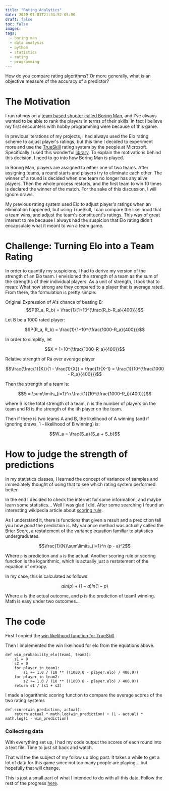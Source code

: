 ```yaml
---
title: "Rating Analytics"
date: 2020-01-01T21:34:52-05:00
draft: false
toc: false
images:
tags: 
  - boring man
  - data analysis
  - python
  - statistics
  - rating
  - programming
---
```


How do you compare rating algorithms? Or more generally, what is an objective measure of the accuracy of a predictor?

# The Motivation #

I run ratings on a [team based shooter called Boring Man](https://spasmangames.com/boringman/), and I've always wanted to be able to rank the players in terms of their skills. In fact I believe my first encounters with hobby programming were because of this game.

In previous iterations of my projects, I had always used the Elo rating scheme to adjust player's ratings, but this time I decided to experiment more and use the [TrueSkill](https://www.wikiwand.com/en/TrueSkill) rating system by the people at Microsoft. Specifically I used this wonderful [library](http://trueskill.org/). To explain the motivations behind this decision, I need to go into how Boring Man is played.

In Boring Man, players are assigned to either one of two teams. After assigning teams, a round starts and players try to eliminate each other. The winner of a round is decided when one team no longer has any alive players. Then the whole process restarts, and the first team to win 10 times is declared the winner of the match. For the sake of this discussion, I will ignore draws.

My previous rating system used Elo to adjust player's ratings when an elimination happened, but using TrueSkill, I can compare the likelihood that a team wins, and adjust the team's constituent's ratings. This was of great interest to me because I always had the suspicion that Elo rating didn't encapsulate what it meant to win a team game.

# Challenge: Turning Elo into a Team Rating #

In order to quantify my suspicions, I had to derive my version of the strength of an Elo team. I envisioned the strength of a team as the sum of the strengths of their individual players. As a unit of strength, I took that to mean: What how strong are they compared to a player that is average rated. From there, the formulation is pretty simple:

Original Expression of A's chance of beating B:
$$P(R_a, R_b) = \frac{1}{1+10^{\frac{R_b-R_a}{400}}}$$

Let B be a 1000 rated player:

$$P(R_a, R_b) = \frac{1}{1+10^{\frac{1000-R_a}{400}}}$$

In order to simplify, let

$$X = 1+10^{\frac{1000-R_a}{400}}$$

Relative strength of Ra over average player

$$\frac{\frac{1}{X}}{1 - \frac{1}{X}} = \frac{1}{X-1} = \frac{1}{10^{\frac{1000 - R_a}{400}}}$$

Then the strength of a team is:

$$S = \sum\limits_{i=1}^n \frac{1}{10^{\frac{1000-R_i}{400}}}$$

where S is the total strength of a team, n is the number of players on the team and Ri is the strength of the ith player on the team.

Then if there is two teams A and B, the likelihood of A winning (and if ignoring draws, 1 - likelihood of B winning) is:

$$W_a = \frac{S_a}{S_a + S_b}$$

# How to judge the strength of predictions #

In my statistics classes, I learned the concept of variance of samples and immediately thought of using that to see which rating system performed better.

In the end I decided to check the internet for some information, and maybe learn some statistics... Well I was glad I did. After some searching I found an interesting wikipedia article about [scoring rule](https://www.wikiwand.com/en/Scoring_rule).

As I understand it, there is functions that given a result and a prediction tell you how *good* the prediction is. My variance method was actually called the Brier Score, a restatement of the variance equation familiar to statistics undergraduates.

$$\frac{1}{N}\sum\limits_{i=1}^n (p - a)^2$$

Where `p` is prediction and `a` is the actual. Another scoring rule or scoring function is the logarithmic, which is actually just a restatement of the equation of entropy.

In my case, this is calculated as follows:

$$a ln(p) + (1 - a) ln(1 - p)$$

Where a is the actual outcome, and p is the prediction of team1 winning. Math is easy under two outcomes...

# The code #


First I copied the [win likelihood function for TrueSkill](https://trueskill.org/#win-probability).

Then I implemented the win likelihood for elo from the equations above.
```
def win_probability_elo(team1, team2):
    s1 = 0
    s2 = 0
    for player in team1:
        s1 += 1.0 / (10 ** ((1000.0 - player.elo) / 400.0))
    for player in team2:
        s2 += 1.0 / (10 ** ((1000.0 - player.elo) / 400.0))
    return s1 / (s1 + s2)
```

I made a logarithmic scoring function to compare the average scores of the two rating systems

```
def score(win_prediction, actual):
    return actual * math.log(win_prediction) + (1 - actual) * math.log(1 - win_prediction)
```

### Collecting data ###

With everything set up, I had my code output the scores of each round into a text file. Time to just sit back and watch.

That will the the subject of my follow up blog post. It takes a while to get a lot of data for this game since not too many people are playing... but hopefully that will change.

This is just a small part of what I intended to do with all this data. Follow the rest of the progress [here](https://github.com/coyote963/bman-data/).